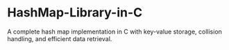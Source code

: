 # HashMap-Library-in-C
A complete hash map implementation in C with key-value storage, collision handling, and efficient data retrieval.
